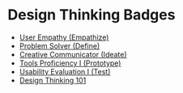 # Design Thinking Badges

- [User Empathy (Empathize) ](UserEmpathy(Empathize).md)
- [Problem Solver (Define)](ProblemSolver(Define).md)
- [Creative Communicator (Ideate)](CreativeCommunicator(Ideate).md)
- [Tools Proficiency I (Prototype)](ToolsProficiencyI(Prototype).md)
- [Usability Evaluation I (Test)](UsabilityEvaluationI(Test).md)
- [Design Thinking 101](DesignThinking101.md)